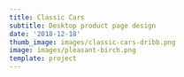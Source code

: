 ```yaml
---
title: Classic Cars
subtitle: Desktop product page design
date: '2018-12-18'
thumb_image: images/classic-cars-dribb.png
image: images/pleasant-birch.png
template: project
---
```

